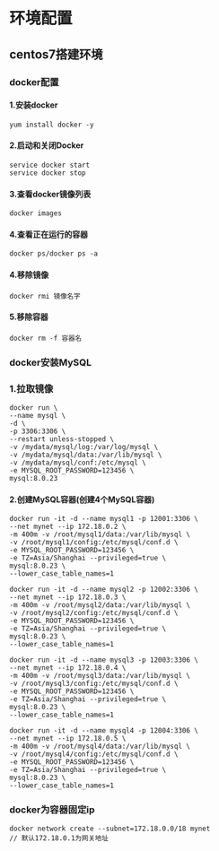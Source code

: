 # 环境配置

## centos7搭建环境

### docker配置

#### 1.安装docker

```shell
yum install docker -y
```

#### 2.启动和关闭Docker

```shell
service docker start
service docker stop
```

#### 3.查看docker镜像列表

 ```shell
 docker images
 ```

#### 4.查看正在运行的容器

```shell
docker ps/docker ps -a
```

#### 4.移除镜像

```shell
docker rmi 镜像名字
```

#### 5.移除容器

```shell
docker rm -f 容器名
```



### docker安装MySQL

### 1.拉取镜像

 ```shell
 docker run \
 --name mysql \
 -d \
 -p 3306:3306 \
 --restart unless-stopped \
 -v /mydata/mysql/log:/var/log/mysql \
 -v /mydata/mysql/data:/var/lib/mysql \
 -v /mydata/mysql/conf:/etc/mysql \
 -e MYSQL_ROOT_PASSWORD=123456 \
 mysql:8.0.23
 ```

#### 2.创建MySQL容器(创建4个MySQL容器)

 ```shell
 docker run -it -d --name mysql1 -p 12001:3306 \
 --net mynet --ip 172.18.0.2 \
 -m 400m -v /root/mysql1/data:/var/lib/mysql \
 -v /root/mysql1/config:/etc/mysql/conf.d \
 -e MYSQL_ROOT_PASSWORD=123456 \
 -e TZ=Asia/Shanghai --privileged=true \
 mysql:8.0.23 \
 --lower_case_table_names=1
 
 docker run -it -d --name mysql2 -p 12002:3306 \
 --net mynet --ip 172.18.0.3 \
 -m 400m -v /root/mysql2/data:/var/lib/mysql \
 -v /root/mysql2/config:/etc/mysql/conf.d \
 -e MYSQL_ROOT_PASSWORD=123456 \
 -e TZ=Asia/Shanghai --privileged=true \
 mysql:8.0.23 \
 --lower_case_table_names=1
 
 docker run -it -d --name mysql3 -p 12003:3306 \
 --net mynet --ip 172.18.0.4 \
 -m 400m -v /root/mysql3/data:/var/lib/mysql \
 -v /root/mysql3/config:/etc/mysql/conf.d \
 -e MYSQL_ROOT_PASSWORD=123456 \
 -e TZ=Asia/Shanghai --privileged=true \
 mysql:8.0.23 \
 --lower_case_table_names=1
 
 docker run -it -d --name mysql4 -p 12004:3306 \
 --net mynet --ip 172.18.0.5 \
 -m 400m -v /root/mysql4/data:/var/lib/mysql \
 -v /root/mysql4/config:/etc/mysql/conf.d \
 -e MYSQL_ROOT_PASSWORD=123456 \
 -e TZ=Asia/Shanghai --privileged=true \
 mysql:8.0.23 \
 --lower_case_table_names=1
 ```

### docker为容器固定ip

 ```shell
 docker network create --subnet=172.18.0.0/18 mynet
 // 默认172.18.0.1为网关地址
 ```


